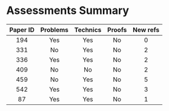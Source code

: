 # Assessments Summary

|  Paper ID  | Problems | Technics | Proofs | New refs |
|:----------:|:--------:|:--------:|:------:|:--------:|
|     194    |    Yes   |   Yes    |   No   |     0    |
|     331    |    No    |   Yes    |   No   |     2    |
|     336    |    Yes   |   Yes    |   No   |     2    |
|     409    |    No    |   No     |   No   |     2    |
|     459    |    No    |   Yes    |   No   |     5    |
|     542    |    Yes   |   Yes    |   No   |     3    |
|     87     |    Yes   |   Yes    |   No   |     1    |
